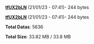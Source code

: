 [**tfUX2bLN**](/data/tfUX2bLN.txt) (21/01/23 - 07:41)- 244 bytes

[**tfUX2bLN**](/data/tfUX2bLN.txt) (21/01/23 - 07:41)- 244 bytes

**Total Datas**: 5636

**Total Size**: 33.82 MB / 33.8 MB